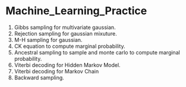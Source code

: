 # Machine_Learning_Practice

1. Gibbs sampling for multivariate gaussian.
2. Rejection sampling for gaussian mixuture.
3. M-H sampling for gaussian.
4. CK equation to compute marginal probability.
5. Ancestral sampling to sample and monte carlo to compute marginal probability.
6. Viterbi decoding for Hidden Markov Model.
7. Viterbi decoding for Markov Chain
8. Backward sampling.
